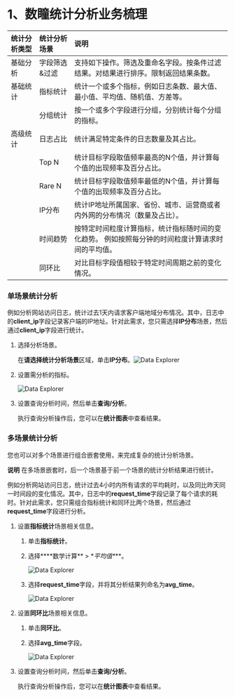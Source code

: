 # 1、数瞳统计分析业务梳理

| 统计分析类型 | 统计分析场景  | 说明                                                         |
| :----------- | :------------ | :----------------------------------------------------------- |
| 基础分析     | 字段筛选&过滤 | 支持如下操作。筛选及重命名字段。按条件过滤结果。对结果进行排序。限制返回结果条数。 |
| 基础统计     | 指标统计      | 统计一个或多个指标，例如日志条数、最大值、最小值、平均值、随机值、方差等。 |
|              | 分组统计      | 按一个或多个字段进行分组，分别统计每个分组的指标。           |
| 高级统计     | 日志占比      | 统计满足特定条件的日志数量及其占比。                         |
|              | Top N         | 统计目标字段取值频率最高的N个值，并计算每个值的出现频率及百分占比。 |
|              | Rare N        | 统计目标字段取值频率最低的N个值，并计算每个值的出现频率及百分占比。 |
|              | IP分布        | 统计IP地址所属国家、省份、城市、运营商或者内外网的分布情况（数量及占比）。 |
|              | 时间趋势      | 按特定时间粒度计算指标，统计指标随时间的变化趋势。 例如按照每分钟的时间粒度计算请求时间的平均值。 |
|              | 同环比        | 对比目标字段值相较于特定时间周期之前的变化情况。             |

### 单场景统计分析

例如分析网站访问日志，统计过去1天内请求客户端地域分布情况。其中，日志中的**client_ip**字段记录客户端的IP地址。针对此需求，您只需选择**IP分布**场景，然后通过**client_ip**字段进行统计。

1. 选择分析场景。

   在**请选择统计分析场景**区域，单击**IP分布**。![Data Explorer](https://help-static-aliyun-doc.aliyuncs.com/assets/img/zh-CN/3332674561/p413827.png)

2. 设置需分析的指标。

   ![Data Explorer](https://help-static-aliyun-doc.aliyuncs.com/assets/img/zh-CN/3332674561/p413873.png)

3. 设置查询分析时间，然后单击**查询/分析**。

   执行查询分析操作后，您可以在**统计图表**中查看结果。

### 多场景统计分析

您也可以对多个场景进行组合嵌套使用，来完成复杂的统计分析场景。

**说明** 在多场景嵌套时，后一个场景基于前一个场景的统计分析结果进行统计。

例如分析网站访问日志，统计过去4小时内所有请求的平均耗时，以及同比昨天同一时间段的变化情况。其中，日志中的**request_time**字段记录了每个请求的耗时。针对此需求，您只需组合指标统计和同环比两个场景，然后通过**request_time**字段进行分析。

1. 设置**指标统计**场景相关信息。

   1. 单击**指标统计**。

   2. 选择***\*数学计算\** > \**平均值\****。

      ![Data Explorer](https://help-static-aliyun-doc.aliyuncs.com/assets/img/zh-CN/3332674561/p413925.png)

   3. 选择**request_time**字段，并将其分析结果列命名为**avg_time**。

      ![Data Explorer](https://help-static-aliyun-doc.aliyuncs.com/assets/img/zh-CN/3332674561/p413914.png)

2. 设置**同环比**场景相关信息。

   1. 单击**同环比**。

   2. 选择**avg_time**字段。

      ![Data Explorer](https://help-static-aliyun-doc.aliyuncs.com/assets/img/zh-CN/3332674561/p413917.png)

3. 设置查询分析时间，然后单击**查询/分析**。

   执行查询分析操作后，您可以在**统计图表**中查看结果。